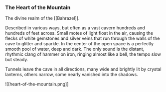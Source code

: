 ### The Heart of the Mountain

The divine realm of the [[Bahrazel]]. 

Described in various ways, but often as a vast cavern hundreds and hundreds of feet across. Small motes of light float in the air, causing the flecks of white gemstones and silver veins that run through the walls of the cave to glitter and sparkle. In the center of the open space is a perfectly smooth pool of water, deep and dark. The only sound is the distant, rhythmic clang of hammer on iron, ringing almost like a bell, the tempo slow but steady.

Tunnels leave the cave in all directions, many wide and brightly lit by crystal lanterns, others narrow, some nearly vanished into the shadows.

![[heart-of-the-mountain.png]]


